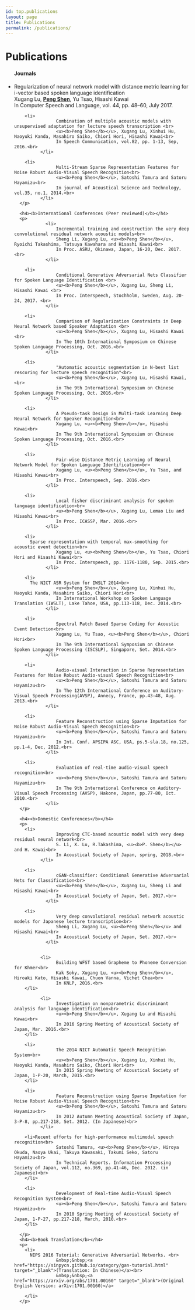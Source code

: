 ```yaml
---
id: top.publications
layout: page
title: Publications
permalink: /publications/
---
```

<div class="home">
  <h1 class="page-heading"><b>Publications</b></h1>
  <ul class="post-list">
      <h4><b>Journals</b></h4>
      <p>
        <li>
          Regularization of neural network model with distance metric learning for i-vector based spoken language identification <br>
					Xugang Lu, <u><b>Peng Shen</b></u>, Yu Tsao, Hisashi Kawai<br>
					In Computer Speech and Language, vol. 44, pp. 48–60, July 2017.<br>
				</li>
					
        <li>
					Combination of multiple acoustic models with unsupervised adaptation for lecture speech transcription <br>				
					<u><b>Peng Shen</b></u>, Xugang Lu, Xinhui Hu, Naoyuki Kanda, Masahiro Saiko, Chiori Hori, Hisashi Kawai<br>
					In Speech Communication, vol.82, pp. 1-13, Sep, 2016.<br>
			  </li>
        
        <li>
					Multi-Stream Sparse Representation Features for Noise Robust Audio-Visual Speech Recognition<br>
					<u><b>Peng Shen</b></u>, Satoshi Tamura and Satoru Hayamizu<br>
					In journal of Acoustical Science and Technology, vol.35, no.1, 2014.<br>
			  </li>
      </p>
                    
      <h4><b>International Conferences (Peer reviewed)</b></h4>
      <p>
				<li>
					Incremental training and construction the very deep convolutional residual network acoustic models<br>
					Sheng Li, Xugang Lu, <u><b>Peng Shen</b></u>, Ryoichi Takashima, Tatsuya Kawahara and Hisashi Kawai<br>
					In Proc. ASRU, Okinawa, Japan, 16-20, Dec. 2017.<br>
				</li>					
					
        <li>
					Conditional Generative Adversarial Nets Classifier for Spoken Language Identification <br>
					<u><b>Peng Shen</b></u>, Xugang Lu, Sheng Li, Hisashi Kawai <br>
					In Proc. Interspeech, Stochholm, Sweden, Aug. 20-24, 2017. <br>
				</li>
					
        <li>					
					Comparison of Regularization Constraints in Deep Neural Network based Speaker Adaptation <br>
					<u><b>Peng Shen</b></u>, Xugang Lu, Hisashi Kawai <br>
					In The 10th International Symposium on Chinese Spoken Language Processing, Oct. 2016.<br>
				</li>
					
        <li>
					"Automatic acoustic segmentation in N-best list rescoring for lecture speech recognition"<br>
					<u><b>Peng Shen</b></u>, Xugang Lu, Hisashi Kawai,  <br>
					in The 9th International Symposium on Chinese Spoken Language Processing, Oct. 2016.<br>
				</li>
					
        <li>
					A Pseudo-task Design in Multi-task Learning Deep Neural Network for Speaker Recognition<br>
					Xugang Lu, <u><b>Peng Shen</b></u>, Hisashi Kawai<br>
					In The 9th International Symposium on Chinese Spoken Language Processing, Oct. 2016.<br>
				</li>
					
        <li>
					Pair-wise Distance Metric Learning of Neural Network Model for Spoken Language Identification<br>
					Xugang Lu, <u><b>Peng Shen</b></u>, Yu Tsao, and Hisashi Kawai<br>
					In Proc. Interspeech, Sep. 2016.<br>
				</li>
					
        <li>
					Local fisher discriminant analysis for spoken language identification<br>
					<u><b>Peng Shen</b></u>, Xugang Lu, Lemao Liu and Hisashi Kawai<br>
					In Proc. ICASSP, Mar. 2016.<br>
				</li>
					
        <li>
          Sparse representation with temporal max-smoothing for acoustic event detection<br>
					Xugang Lu, <u><b>Peng Shen</b></u>, Yu Tsao, Chiori Hori and Hisashi Kawai<br>
					In Proc. Interspeech, pp. 1176-1180, Sep. 2015.<br>
				</li>
					
        <li>
          The NICT ASR System for IWSLT 2014<br>
					<u><b>Peng Shen</b></u>, Xugang Lu, Xinhui Hu, Naoyuki Kanda, Masahiro Saiko, Chiori Hori<br>
					In International Workshop on Spoken Language Translation (IWSLT), Lake Tahoe, USA, pp.113-118, Dec. 2014.<br>
				</li>
					
        <li>
					Spectral Patch Based Sparse Coding for Acoustic Event Detection<br>
					Xugang Lu, Yu Tsao, <u><b>Peng Shen</b></u>, Chiori Hori<br>
					In The 9th International Symposium on Chinese Spoken Language Processing (ISCSLP), Singapore, Set. 2014.<br>
				</li>
					
        <li>
					Audio-visual Interaction in Sparse Representation Features for Noise Robust Audio-visual Speech Recognition<br>
					<u><b>Peng Shen</b></u>, Satoshi Tamura and Satoru Hayamizu<br>
					In The 12th International Conference on Auditory-Visual Speech Processing(AVSP), Annecy, France, pp.43-48, Aug. 2013.<br>
				</li>
					
        <li>
					Feature Reconstruction using Sparse Imputation for Noise Robust Audio-Visual Speech Recognition<br>
					<u><b>Peng Shen</b></u>, Satoshi Tamura and Satoru Hayamizu<br>
					In Int. Conf. APSIPA ASC, USA, ps.5-sla.18, no.125, pp.1-4, Dec, 2012.<br>
				</li>
					
        <li>
					Evaluation of real-time audio-visual speech recognition<br>
					<u><b>Peng Shen</b></u>, Satoshi Tamura and Satoru Hayamizu<br>
					In The 9th International Conference on Auditory-Visual Speech Processing (AVSP), Hakone, Japan, pp.77-80, Oct. 2010.<br>
				</li>					
      </p>

      <h4><b>Domestic Conferences</b></h4>
      <p>
        <li>
					Improving CTC-based acoustic model with very deep residual neural network<br>
					S. Li, X. Lu, R.Takashima, <u><b>P. Shen</b></u> and H. Kawai<br>
					In Acoustical Society of Japan, spring, 2018.<br>
			  </li>		
					
        <li>
					cGAN-classifier: Conditional Generative Adversarial Nets for Classification<br>
					<u><b>Peng Shen</b></u>, Xugang Lu, Sheng Li and Hisashi Kawai<br>
					In Acoustical Society of Japan, Set. 2017.<br>
				</li>
					
        <li>
					Very deep convolutional residual network acoustic models for Japanese lecture transcription<br>
					Sheng Li, Xugang Lu, <u><b>Peng Shen</b></u> and Hisashi Kawai<br>
					In Acoustical Society of Japan, Set. 2017.<br>
				</li>
                    
					
			  <li>
					Building WFST based Grapheme to Phoneme Conversion for Khmer<br>
					Kak Soky, Xugang Lu, <u><b>Peng Shen</b></u>, Hiroaki Kato, Hisashi Kawai, Chuon Vanna, Vichet Chea<br>
					In KNLP, 2016.<br>
        </li>

			  <li>
					Investigation on nonparametric discriminant analysis for language identification<br>
					<u><b>Peng Shen</b></u>, Xugang Lu and Hisashi Kawai<br>
					In 2016 Spring Meeting of Acoustical Society of Japan, Mar. 2016.<br>
        </li>					
					
        <li>
					The 2014 NICT Automatic Speech Recognition System<br>
					<u><b>Peng Shen</b></u>, Xugang Lu, Xinhui Hu, Naoyuki Kanda, Masahiro Saiko, Chiori Hori<br>
					In 2015 Spring Meeting of Acoustical Society of Japan, 1-P-20, March, 2015.<br>
        </li>
					
        <li>
					Feature Reconstruction using Sparse Imputation for Noise Robust Audio-Visual Speech Recognition<br>
					<u><b>Peng Shen</b></u>, Satoshi Tamura and Satoru Hayamizu<br>
					In 2012 Autumn Meeting Acoustical Society of Japan, 3-P-8, pp.217-218, Set. 2012. (In Japanese)<br>
			  </li>
				
        <li>Recent efforts for high-performance multimodal speech recognition<br>
					Satoshi Tamura, <u><b>Peng Shen</b></u>, Hiroya Okuda, Naoya Ukai, Takuya Kawasaki, Takumi Seko, Satoru Hayamizu<br>
					In Technical Reports. Information Processing Society of Japan, vol.112, no.369, pp.41-46, Dec. 2012. (in Japanese)<br>
        </li>
					
        <li>
					Development of Real-time Audio-Visual Speech Recognition System<br>
					<u><b>Peng Shen</b></u>, Satoshi Tamura and Satoru Hayamizu<br>
					In 2010 Spring Meeting of Acoustical Society of Japan, 1-P-27, pp.217-218, March, 2010.<br>
        </li>
					
      </p>
      <h4><b>Book Translation</b></h4>
      <p>
        <li>
          NIPS 2016 Tutorial: Generative Adversarial Networks. <br> 
					&nbsp;&nbsp;<a href="https://sinpycn.github.io/category/gan-tutorial.html" target="_blank">(Translation: In Chinese)</a><br>
					&nbsp;&nbsp;<a href="https://arxiv.org/abs/1701.00160" target="_blank">(Original English Version: arXiv:1701.00160)</a>

        </li>
      </p>
   </ul> 
</div>

